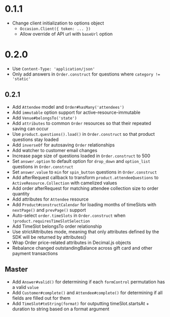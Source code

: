 # 0.1.1

* Change client initialization to options object
  * `Occasion.Client({ token: ... })`
  * Allow override of API url with `baseUrl` option
  
# 0.2.0

* Use `Content-Type: 'application/json'`
* Only add answers in `Order.construct` for questions where `category != 'static'`

## 0.2.1

* Add `Attendee` model and `Order#hasMany('attendees')`
* Add `immutable` option support for active-resource-immutable
* Add `Venue#belongsTo('state')`
* Add `attributes` to common `Order` resources so that their repeated saving can occur
* Use `product.questions().load()` in `Order.construct` so that product questions stay loaded
* Add `inverseOf` for autosaving `Order` relationships
* Add watcher to customer email changes
* Increase page size of questions loaded in `Order.construct` to 500
* Set `answer.option` to default option for `drop_down` and `option_list` questions in `Order.construct`
* Set `answer.value` to `min` for `spin_button` questions in `Order.construct`
* Add afterRequest callback to transform `product.attendeeQuestions` to `ActiveResource.Collection` with camelized values
* Add order afterRequest for matching attendee collection size to order quantity
* Add attributes for `Attendee` resource
* Add `Product#constructCalendar` for loading months of timeSlots with `nextPage()` and `prevPage()` support
* Auto-select `order.timeSlots` in `Order.construct` when `!product.requiresTimeSlotSelection`
* Add TimeSlot belongsTo order relationship
* Use strictAttributes mode, meaning that only attributes defined by the SDK will be returned by attributes()
* Wrap Order price-related attributes in Decimal.js objects
* Rebalance changed outstandingBalance across gift card and other payment transactions

## Master

* Add `Answer#valid()` for determining if each `formControl` permutation has a valid `value`
* Add `Customer#complete()` and `Attendee#complete()` for determining if all fields are filled out for them
* Add `TimeSlot#toString(format)` for outputting timeSlot.startsAt + duration to string based on a format argument
